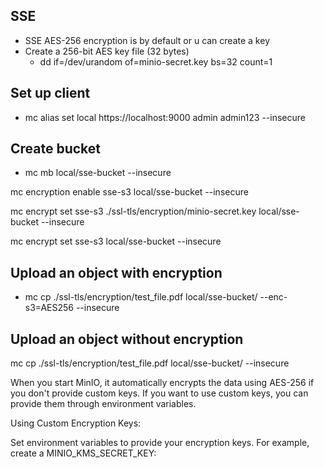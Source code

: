 
## SSE ##
- SSE AES-256 encryption is by default or u can create a key
- Create a 256-bit AES key file (32 bytes)
  - dd if=/dev/urandom of=minio-secret.key bs=32 count=1

## Set up client ##
- mc alias set local https://localhost:9000 admin admin123 --insecure

## Create bucket ##
- mc mb local/sse-bucket --insecure

mc encryption enable sse-s3 local/sse-bucket --insecure

mc encrypt set sse-s3 ./ssl-tls/encryption/minio-secret.key local/sse-bucket --insecure 

mc encrypt set sse-s3 local/sse-bucket --insecure 

## Upload an object with encryption ##
- mc cp ./ssl-tls/encryption/test_file.pdf local/sse-bucket/ --enc-s3=AES256 --insecure

## Upload an object without encryption ##
mc cp ./ssl-tls/encryption/test_file.pdf local/sse-bucket/ --insecure

When you start MinIO, it automatically encrypts the data using AES-256 if you don't provide custom keys. If you want to use custom keys, you can provide them through environment variables.

Using Custom Encryption Keys:

Set environment variables to provide your encryption keys. For example, create a MINIO_KMS_SECRET_KEY: